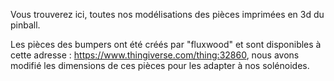Vous trouverez ici, toutes nos modélisations des pièces imprimées en 3d du pinball.

Les pièces des bumpers ont été créés par "fluxwood" et sont disponibles à cette adresse : https://www.thingiverse.com/thing:32860, nous avons modifié les dimensions de ces pièces pour les adapter à nos solénoides.
